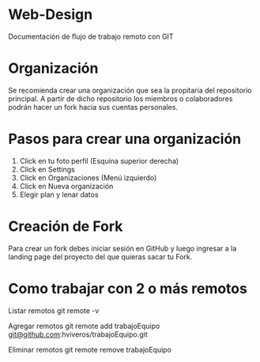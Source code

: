 # Web-Design
Documentación de flujo de trabajo remoto con GIT

# Organización
Se recomienda crear una organización que sea la propitaria del repositorio principal. A partir de dicho repositorio los miembros o colaboradores podrán hacer un fork hacia sus cuentas personales.

# Pasos para crear una organización
1. Click en tu foto perfil (Esquina superior derecha)
2. Click en Settings
3. Click en Organizaciones (Menú izquierdo)
4. Click en Nueva organización
5. Elegir plan y lenar datos

# Creación de Fork
Para crear un fork debes iniciar sesión en GitHub y luego ingresar a la landing page del proyecto del que quieras sacar tu Fork.


# Como trabajar con 2 o más remotos
Listar remotos git remote -v

Agregar remotos git remote add trabajoEquipo git@github.com:hviveros/trabajoEquipo.git

Eliminar remotos git remote remove trabajoEquipo